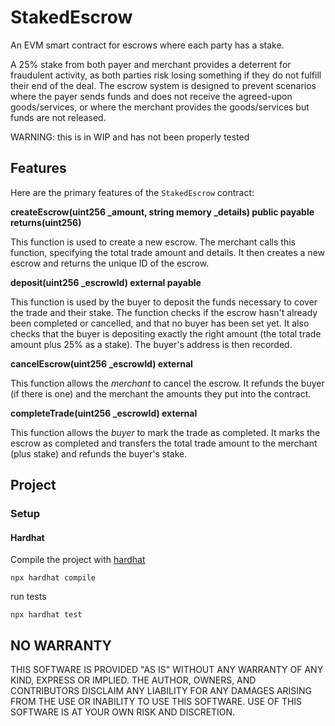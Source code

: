 # StakedEscrow

An EVM smart contract for escrows where each party has a stake.

A 25% stake from both payer and merchant provides a deterrent for fraudulent activity, as both parties risk losing something if they do not fulfill their end of the deal. The escrow system is designed to prevent scenarios where the payer sends funds and does not receive the agreed-upon goods/services, or where the merchant provides the goods/services but funds are not released.

WARNING: this is in WIP and has not been properly tested

## Features

Here are the primary features of the `StakedEscrow` contract:

**createEscrow(uint256 \_amount, string memory \_details) public payable returns(uint256)**

This function is used to create a new escrow. The merchant calls this function, specifying the total trade amount and details. It then creates a new escrow and returns the unique ID of the escrow.

**deposit(uint256 \_escrowId) external payable**

This function is used by the buyer to deposit the funds necessary to cover the trade and their stake. The function checks if the escrow hasn't already been completed or cancelled, and that no buyer has been set yet. It also checks that the buyer is depositing exactly the right amount (the total trade amount plus 25% as a stake). The buyer's address is then recorded.

**cancelEscrow(uint256 \_escrowId) external**

This function allows the _merchant_ to cancel the escrow. It refunds the buyer (if there is one) and the merchant the amounts they put into the contract.

**completeTrade(uint256 \_escrowId) external**

This function allows the _buyer_ to mark the trade as completed. It marks the escrow as completed and transfers the total trade amount to the merchant (plus stake) and refunds the buyer's stake.

## Project

### Setup

#### Hardhat

Compile the project with [hardhat](https://hardhat.org/hardhat-runner/docs/getting-started#installation)

```
npx hardhat compile
```

run tests

```
npx hardhat test
```

## NO WARRANTY

THIS SOFTWARE IS PROVIDED "AS IS" WITHOUT ANY WARRANTY OF ANY KIND, EXPRESS OR IMPLIED. THE AUTHOR, OWNERS, AND CONTRIBUTORS DISCLAIM ANY LIABILITY FOR ANY DAMAGES ARISING FROM THE USE OR INABILITY TO USE THIS SOFTWARE. USE OF THIS SOFTWARE IS AT YOUR OWN RISK AND DISCRETION.
